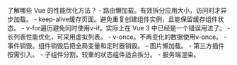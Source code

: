 了解哪些 Vue 的性能优化方法？
    - 路由懒加载。有效拆分应用大小，访问时才异步加载。
    - keep-alive缓存页面。避免重复创建组件实例，且能保留缓存组件状态。
    - v-for遍历避免同时使用v-if。实际上在 Vue 3 中已经是一个错误用法了。
    - 长列表性能优化，可采用虚拟列表。
    - v-once。不再变化的数据使用v-once。
    - 事件销毁。组件销毁后把全局变量和定时器销毁。
    - 图片懒加载。
    - 第三方插件按需引入。
    - 子组件分割。较重的状态组件适合拆分。
    - 服务端渲染。
